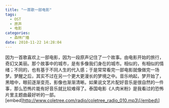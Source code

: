 ```yaml
---
title: "一首歌一部电影"
tags:
  - OST
  - 原声
  - 电影
categories:
  - 森林广播
date: 2010-11-22 14:28:04
---
```


因为一首歌喜欢上一部电影，因为一段原声记住了一个故事。由电影开始的旅行，奇幻又美丽。那个故事中的城市，是有多像我们身在的城市。相似的，有相似的情绪；不同的，也有基于不同人生的代入感；于是常常看完一部电影就像做完一场梦。梦醒之后，其实不过在另一个更大更漫长的梦境之中。音乐响起，梦开始了，黑暗中，眼前逐渐变亮，影像也渐渐清晰。如果说文艺片配好音乐是很自然的一件事，那么恐怖片能有好音乐就比较难得了。泰国电影《人肉米粉》是我看过的恐怖片里主题曲最好听的一部。   
\[embed\]http://www.coletree.com/radio/coletree_radio_010.mp3\[/embed\]